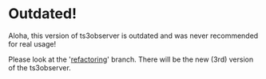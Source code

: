 # Outdated!

Aloha, this version of ts3observer is outdated and was never recommended for real usage!

Please look at the '[refactoring](https://github.com/HWDexperte/ts3observer/tree/refactoring)' branch. There will be the new (3rd) version of the ts3observer.
